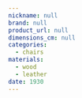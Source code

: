 ```yaml
---
nickname: null
brand: null
product_url: null
dimensions_cm: null
categories:
  - chairs
materials:
  - wood
  - leather
date: 1930
---
```


